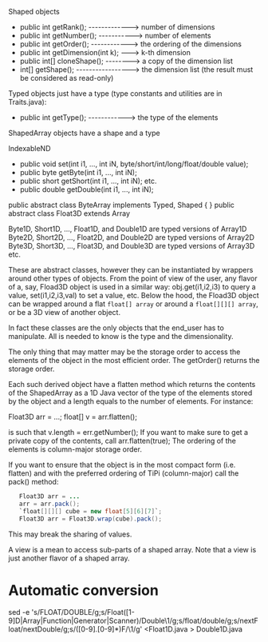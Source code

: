 Shaped objects
 - public int getRank(); -------------> number of dimensions
 - public int getNumber(); -----------> number of elements
 - public int getOrder(); ------------> the ordering of the dimensions
 - public int getDimension(int k); ---> k-th dimension
 - public int[] cloneShape(); --------> a copy of the dimension list
 - int[] getShape(); -----------------> the dimension list (the result must be considered as read-only)

Typed objects just have a type (type constants and utilities are in Traits.java):
 - public int getType(); ------------> the type of the elements
 
ShapedArray objects have a shape and a type 
 
IndexableND
 - public void set(int i1, ..., int iN, byte/short/int/long/float/double value);
 - public byte getByte(int i1, ..., int iN);
 - public short getShort(int i1, ..., int iN);
   etc.
 - public double getDouble(int i1, ..., int iN);

public abstract class ByteArray implements Typed, Shaped {
}
public abstract class Float3D extends Array


Byte1D, Short1D, ..., Float1D, and Double1D are typed versions of Array1D
Byte2D, Short2D, ..., Float2D, and Double2D are typed versions of Array2D
Byte3D, Short3D, ..., Float3D, and Double3D are typed versions of Array3D
etc.

These are abstract classes, however they can be instantiated by wrappers around
other types of objects.  From the point of view of the user, any flavor of a,
say, Fload3D object is used in a similar way: obj.get(i1,i2,i3) to query a
value, set(i1,i2,i3,val) to set a value, etc.  Below the hood, the Fload3D object
can be wrapped around a flat
`float[] array` or around a `float[][][] array`, or be a 3D view of another object.

In fact these classes are the only objects that the end_user has to manipulate.
All is needed to know is the type and the dimensionality.
 
The only thing that may matter may be the storage order to access the elements
of the object in the most efficient order.  The getOrder() returns the storage
order.
 
Each such derived object have a flatten method which returns the contents of
the ShapedArray as a 1D Java vector
of the type of the elements stored by the object and a length equals to the
number of elements.  For instance:

   Float3D arr = ...;
   float[] v = arr.flatten();
 
is such that v.length = err.getNumber();  If you want to make sure to get a
private copy of the contents, call arr.flatten(true);  The ordering of the
elements is column-major storage order.

If you want to ensure that the object is in the most compact form (i.e.
flatten) and with the preferred ordering of TiPi (column-major) call
the pack() method:
```java
   Float3D arr = ...
   arr = arr.pack(); 
   `float[][][] cube = new float[5][6][7]`;
   Float3D arr = Float3D.wrap(cube).pack();
   ```
This may break the sharing of values.

A view is a mean to access sub-parts of a shaped array.  Note that a view
is just another flavor of a shaped array.


Automatic conversion
====================
sed -e 's/FLOAT/DOUBLE/g;s/Float\([1-9]D\|Array\|Function\|Generator\|Scanner\)/Double\1/g;s/float/double/g;s/nextFloat/nextDouble/g;s/\([0-9]\.[0-9]*\)F/\1/g' <Float1D.java > Double1D.java
 
